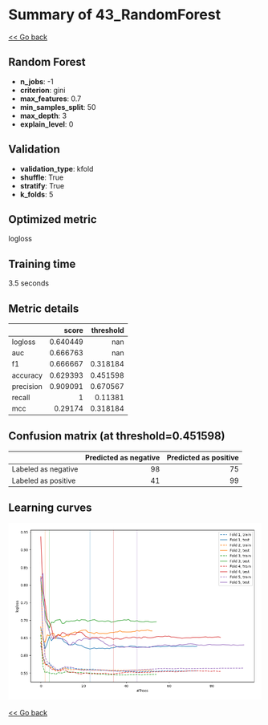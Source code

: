 # Summary of 43_RandomForest

[<< Go back](../README.md)


## Random Forest
- **n_jobs**: -1
- **criterion**: gini
- **max_features**: 0.7
- **min_samples_split**: 50
- **max_depth**: 3
- **explain_level**: 0

## Validation
 - **validation_type**: kfold
 - **shuffle**: True
 - **stratify**: True
 - **k_folds**: 5

## Optimized metric
logloss

## Training time

3.5 seconds

## Metric details
|           |    score |   threshold |
|:----------|---------:|------------:|
| logloss   | 0.640449 |  nan        |
| auc       | 0.666763 |  nan        |
| f1        | 0.666667 |    0.318184 |
| accuracy  | 0.629393 |    0.451598 |
| precision | 0.909091 |    0.670567 |
| recall    | 1        |    0.11381  |
| mcc       | 0.29174  |    0.318184 |


## Confusion matrix (at threshold=0.451598)
|                     |   Predicted as negative |   Predicted as positive |
|:--------------------|------------------------:|------------------------:|
| Labeled as negative |                      98 |                      75 |
| Labeled as positive |                      41 |                      99 |

## Learning curves
![Learning curves](learning_curves.png)

[<< Go back](../README.md)
